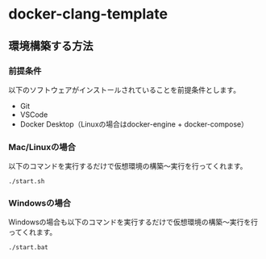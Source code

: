 # docker-clang-template

## 環境構築する方法
### 前提条件
以下のソフトウェアがインストールされていることを前提条件とします。

- Git
- VSCode
- Docker Desktop（Linuxの場合はdocker-engine + docker-compose）

### Mac/Linuxの場合
以下のコマンドを実行するだけで仮想環境の構築〜実行を行ってくれます。
```
./start.sh
```

### Windowsの場合
Windowsの場合も以下のコマンドを実行するだけで仮想環境の構築〜実行を行ってくれます。
```
./start.bat
```
